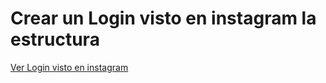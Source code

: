 # Crear un Login visto en instagram la estructura

<a href="https://jesus-angel-vs.github.io/project-example-viewed/login-html-css/index.html" target="_blank">Ver Login visto en instagram</a>